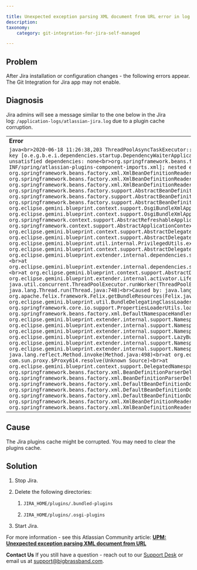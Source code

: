 ```yaml
---

title: Unexpected exception parsing XML document from URL error in log
description:
taxonomy:
    category: git-integration-for-jira-self-managed

---
```

## Problem

After Jira installation or configuration changes - the following errors appear. The Git Integration for Jira app may not enable.

## Diagnosis

Jira admins will see a message similar to the one below in the Jira log: `/application-logs/atlassian-jira.log` due to a plugin cache corruption.

|     |
| --- |
| **Error** |
| ```java<br>2020-06-18 11:26:38,203 ThreadPoolAsyncTaskExecutor::Thread 31 ERROR dwall 686x89952x1 11eu4cp 192.168.4.155 /rest/plugins/1.0/com.xiplink.jira.git.jira_git_plugin-key [o.e.g.b.e.i.dependencies.startup.DependencyWaiterApplicationContextExecutor] Unable to create application context for [com.xiplink.jira.git.jira_git_plugin], unsatisfied dependencies: none<br>org.springframework.beans.factory.BeanDefinitionStoreException: Unexpected exception parsing XML document from URL [bundle://280.0:0/META-INF/spring/atlassian-plugins-component-imports.xml]; nested exception is java.lang.IllegalStateException: The bundle is uninstalled.<br>at org.springframework.beans.factory.xml.XmlBeanDefinitionReader.doLoadBeanDefinitions(XmlBeanDefinitionReader.java:414)<br>at org.springframework.beans.factory.xml.XmlBeanDefinitionReader.loadBeanDefinitions(XmlBeanDefinitionReader.java:336)<br>at org.springframework.beans.factory.xml.XmlBeanDefinitionReader.loadBeanDefinitions(XmlBeanDefinitionReader.java:304)<br>at org.springframework.beans.factory.support.AbstractBeanDefinitionReader.loadBeanDefinitions(AbstractBeanDefinitionReader.java:187)<br>at org.springframework.beans.factory.support.AbstractBeanDefinitionReader.loadBeanDefinitions(AbstractBeanDefinitionReader.java:223)<br>at org.springframework.beans.factory.support.AbstractBeanDefinitionReader.loadBeanDefinitions(AbstractBeanDefinitionReader.java:194)<br>at org.eclipse.gemini.blueprint.context.support.OsgiBundleXmlApplicationContext.loadBeanDefinitions(OsgiBundleXmlApplicationContext.java:171)<br>at org.eclipse.gemini.blueprint.context.support.OsgiBundleXmlApplicationContext.loadBeanDefinitions(OsgiBundleXmlApplicationContext.java:141)<br>at org.springframework.context.support.AbstractRefreshableApplicationContext.refreshBeanFactory(AbstractRefreshableApplicationContext.java:133)<br>at org.springframework.context.support.AbstractApplicationContext.obtainFreshBeanFactory(AbstractApplicationContext.java:619)<br>at org.eclipse.gemini.blueprint.context.support.AbstractDelegatedExecutionApplicationContext.access$800(AbstractDelegatedExecutionApplicationContext.java:57)<br>at org.eclipse.gemini.blueprint.context.support.AbstractDelegatedExecutionApplicationContext$3.run(AbstractDelegatedExecutionApplicationContext.java:239)<br>at org.eclipse.gemini.blueprint.util.internal.PrivilegedUtils.executeWithCustomTCCL(PrivilegedUtils.java:85)<br>at org.eclipse.gemini.blueprint.context.support.AbstractDelegatedExecutionApplicationContext.startRefresh(AbstractDelegatedExecutionApplicationContext.java:217)<br>at org.eclipse.gemini.blueprint.extender.internal.dependencies.startup.DependencyWaiterApplicationContextExecutor.stageOne(DependencyWaiterApplicationContextExecutor.java:224)<br>at org.eclipse.gemini.blueprint.extender.internal.dependencies.startup.DependencyWaiterApplicationContextExecutor.refresh(DependencyWaiterApplicationContextExecutor.java:177)<br>at org.eclipse.gemini.blueprint.context.support.AbstractDelegatedExecutionApplicationContext.refresh(AbstractDelegatedExecutionApplicationContext.java:154)<br>at org.eclipse.gemini.blueprint.extender.internal.activator.LifecycleManager$1.run(LifecycleManager.java:213)<br>at java.util.concurrent.ThreadPoolExecutor.runWorker(ThreadPoolExecutor.java:1149)<br>at java.util.concurrent.ThreadPoolExecutor$Worker.run(ThreadPoolExecutor.java:624)<br>at java.lang.Thread.run(Thread.java:748)<br>Caused by: java.lang.IllegalStateException: The bundle is uninstalled.<br>at org.apache.felix.framework.Felix.getBundleResources(Felix.java:1706)<br>at org.apache.felix.framework.BundleImpl.getResources(BundleImpl.java:689)<br>at org.eclipse.gemini.blueprint.util.BundleDelegatingClassLoader.getResources(BundleDelegatingClassLoader.java:186)<br>at org.springframework.core.io.support.PropertiesLoaderUtils.loadAllProperties(PropertiesLoaderUtils.java:178)<br>at org.springframework.beans.factory.xml.DefaultNamespaceHandlerResolver.getHandlerMappings(DefaultNamespaceHandlerResolver.java:164)<br>at org.eclipse.gemini.blueprint.extender.internal.support.NamespacePlugins$Plugin.resolve(NamespacePlugins.java:77)<br>at org.eclipse.gemini.blueprint.extender.internal.support.NamespacePlugins$5.operate(NamespacePlugins.java:209)<br>at org.eclipse.gemini.blueprint.extender.internal.support.NamespacePlugins$5.operate(NamespacePlugins.java:205)<br>at org.eclipse.gemini.blueprint.extender.internal.support.LazyBundleRegistry.apply(LazyBundleRegistry.java:159)<br>at org.eclipse.gemini.blueprint.extender.internal.support.NamespacePlugins.doResolve(NamespacePlugins.java:205)<br>at org.eclipse.gemini.blueprint.extender.internal.support.NamespacePlugins.resolve(NamespacePlugins.java:169)<br>... 2 filtered<br>at java.lang.reflect.Method.invoke(Method.java:498)<br>at org.eclipse.gemini.blueprint.context.support.TrackingUtil$OsgiServiceHandler.invoke(TrackingUtil.java:106)<br>at com.sun.proxy.$Proxy614.resolve(Unknown Source)<br>at org.eclipse.gemini.blueprint.context.support.DelegatedNamespaceHandlerResolver.resolve(DelegatedNamespaceHandlerResolver.java:55)<br>at org.springframework.beans.factory.xml.BeanDefinitionParserDelegate.parseCustomElement(BeanDefinitionParserDelegate.java:1361)<br>at org.springframework.beans.factory.xml.BeanDefinitionParserDelegate.parseCustomElement(BeanDefinitionParserDelegate.java:1352)<br>at org.springframework.beans.factory.xml.DefaultBeanDefinitionDocumentReader.parseBeanDefinitions(DefaultBeanDefinitionDocumentReader.java:178)<br>at org.springframework.beans.factory.xml.DefaultBeanDefinitionDocumentReader.doRegisterBeanDefinitions(DefaultBeanDefinitionDocumentReader.java:148)<br>at org.springframework.beans.factory.xml.DefaultBeanDefinitionDocumentReader.registerBeanDefinitions(DefaultBeanDefinitionDocumentReader.java:98)<br>at org.springframework.beans.factory.xml.XmlBeanDefinitionReader.registerBeanDefinitions(XmlBeanDefinitionReader.java:508)<br>at org.springframework.beans.factory.xml.XmlBeanDefinitionReader.doLoadBeanDefinitions(XmlBeanDefinitionReader.java:392)<br>... 20 more<br>``` |

## Cause

The Jira plugins cache might be corrupted. You may need to clear the plugins cache.

## Solution

1.  Stop Jira.

2.  Delete the following directories:

    1.  `JIRA_HOME/plugins/.bundled-plugins`

    2.  `JIRA_HOME/plugins/.osgi-plugins`

3.  Start Jira.

For more information - see this Atlassian Community article: [**UPM: Unexpected exception parsing XML document from URL**](https://community.atlassian.com/t5/Jira-Software-questions/UPM-Unexpected-exception-parsing-XML-document-from-URL/qaq-p/855850)

**Contact Us**
If you still have a question - reach out to our [Support Desk](https://bigbrassband.atlassian.net/servicedesk/customer/portals) or email us at [support@bigbrassband.com](mailto:support@bigbrassband.com).

